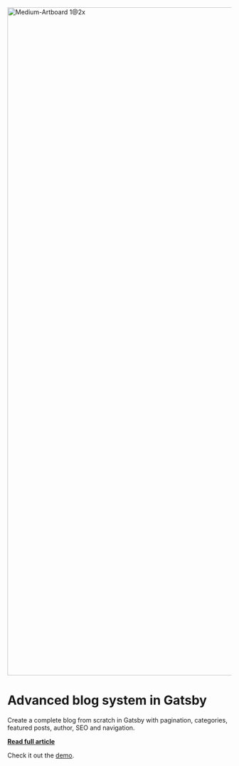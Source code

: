 <img width="1500" alt="Medium-Artboard 1@2x" src="https://user-images.githubusercontent.com/4838076/57085600-7149e900-6cf4-11e9-8511-3427b409e2d6.png">


# Advanced blog system in Gatsby

Create a complete blog from scratch in Gatsby with pagination, categories, featured posts, author, SEO and navigation.

**[Read full article](https://danilowoz.com/blog/advanced-blog-system-in-gatsby)**

Check it out the [demo](https://gatsby-advanced-blog-system.danilowoz.now.sh/).
